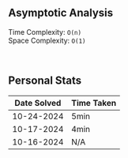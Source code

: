 ## Asymptotic Analysis  
Time Complexity: `O(n)`  
Space Complexity: `O(1)`  

&nbsp;  

## Personal Stats
| Date Solved | Time Taken |
| ----------- | ---------- |
| 10-24-2024 | 5min |  
| 10-17-2024 | 4min |  
| 10-16-2024 | N/A |  
